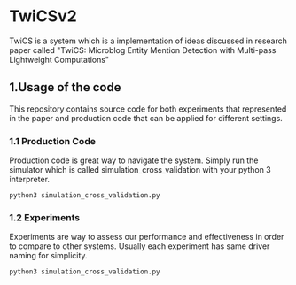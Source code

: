 # TwiCSv2
TwiCS is a system which is a implementation of ideas discussed in research paper called "TwiCS: Microblog Entity Mention Detection with Multi-pass Lightweight Computations"
## 1.Usage of the code
This repository contains source code for both experiments that represented in the paper and production code that can be applied for different settings.

### 1.1 Production Code
Production code is great way to navigate the system. Simply run the simulator which is called simulation_cross_validation with your python 3 interpreter.
```
python3 simulation_cross_validation.py
```
### 1.2 Experiments
Experiments are way to assess our performance and effectiveness in order to compare to other systems.
Usually each experiment has same driver naming for simplicity.
```
python3 simulation_cross_validation.py
```
